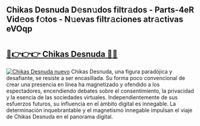 ## Chikas Desnuda D𝚎sn𝚞dos filtr𝚊dos - Parts-4eR Vid𝚎os f𝚘tos - N𝚞evas filtr𝚊ciones atr𝚊ctivas eVOqp

# <h2><a href="http://mb0o213.tromn.icu/?c=Chikas+Desnuda">🔗👉👉👉 Chikas Desnuda 🔗🔗</a></h2>

[![Chikas Desnuda nuevo](https://i.imgur.com/pEAQMta.gif)](http://mb0o213.tromn.icu/?c=Chikas+Desnuda)
Chikas Desnuda, una figura paradójica y desafiante, se resiste a ser encasillada. Su forma poco convencional de crear una presencia en línea ha magnetizado y ofendido a los espectadores, encendiendo debates sobre el consentimiento, la privacidad y la esencia de las sociedades virtuales. Independientemente de sus esfuerzos futuros, su influencia en el ámbito digital es innegable. La determinación inquebrantable y el magnetismo innegable impulsan el viaje de Chikas Desnuda en el panorama digital.
